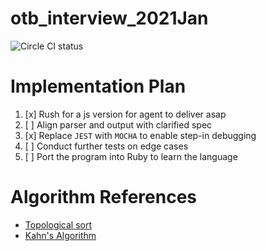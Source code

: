 # otb_interview_2021Jan

![Circle CI status](https://circleci.com/gh/christszchingwong/otb_interview_2021Jan.svg?style=shield)

# Implementation Plan

1. [x] Rush for a js version for agent to deliver asap
1. [ ] Align parser and output with clarified spec
1. [x] Replace `JEST` with `MOCHA` to enable step-in debugging
1. [ ] Conduct further tests on edge cases
1. [ ] Port the program into Ruby to learn the language

# Algorithm References

- [Topological sort](https://en.wikipedia.org/wiki/Topological_sorting)
- [Kahn's Algorithm](https://www.educative.io/edpresso/what-is-topological-sort)